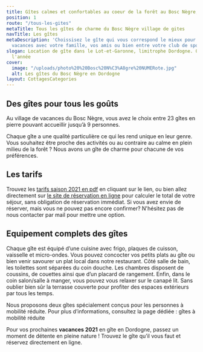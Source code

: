```yaml
---
title: Gîtes calmes et confortables au coeur de la forêt au Bosc Nègre, en Dordogne
position: 1
route: "/tous-les-gites"
metaTitle: Tous les gîtes de charme du Bosc Nègre village de gites
navTitle: Les gîtes
metaDescription: 'Choissisez le gîte qui vous correspond le mieux pour vous prochaines
  vacances avec votre famille, vos amis ou bien entre votre club de sport. '
slogan: Location de gîte dans le Lot-et-Garonne, limitrophe Dordogne. Ouvert toute
  l'année
cover:
  image: "/uploads/photo%20%20Bosc%20N%C3%A8gre%20NUMERote.jpg"
  alt: Les gîtes du Bosc Nègre en Dordogne
layout: CottagesCategories
---
```


## Des gîtes pour tous les goûts

Au village de vacances du Bosc Nègre, vous avez le choix entre 23 gîtes en pierre pouvant accueillir jusqu’à 9 personnes.

Chaque gîte a une qualité particulière ce qui les rend unique en leur genre. Vous souhaitez être proche des activités ou au contraire au calme en plein milieu de la forêt ? Nous avons un gîte de charme pour chacune de vos préférences.

## Les tarifs 

Trouvez les [tarifs saison 2021 en pdf](https://www.fichier-pdf.fr/2020/10/03/bosc-negre-village-de-vacances-tarifs-2021) en cliquant sur le lien, ou bien allez directement sur [le site de réservation en ligne](https://boscnegrevacancesfr.premium.secureholiday.net/fr/14230/#) pour calculer le total de votre séjour, sans obligation de réservation immédiat.
Si vous avez envie de réserver, mais vous ne pouvez pas encore confirmer? N'hésitez pas de nous contacter par mail pour mettre une option.

## Equipement complets des gîtes

Chaque gîte est équipé d’une cuisine avec frigo, plaques de cuisson, vaisselle et micro-ondes. Vous pouvez concocter vos petits plats au gîte ou bien venir savourer un plat local dans notre restaurant. Côté salle de bain, les toilettes sont séparées du coin douche. Les chambres disposent de coussins, de couettes ainsi que d’un placard de rangement. Enfin, dans le coin salon/salle à manger, vous pouvez vous relaxer sur le canapé lit. Sans oublier bien sûr la terrasse couverte pour profiter des espaces extérieurs par tous les temps.

Nous proposons deux gîtes spécialement conçus pour les personnes à mobilité réduite. Pour plus d’informations, consultez la page dédiée : gîtes à mobilité réduite

Pour vos prochaines **vacances 2021** en gîte en Dordogne, passez un moment de détente en pleine nature ! Trouvez le gîte qu’il vous faut et réservez directement en ligne.
